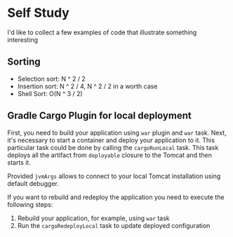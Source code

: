 # Self Study #
I'd like to collect a few examples of code that illustrate something interesting

## Sorting ##

* Selection sort: N ^ 2 / 2
* Insertion sort: N ^ 2 / 4, N ^ 2 / 2 in a worth case
* Shell Sort: O(N ^ 3 / 2)

## Gradle Cargo Plugin for local deployment

First, you need to build your application using `war` plugin and `war` task. 
Next, it's necessary to start a container and deploy your application to it. 
This particular task could be done by calling the `cargoRunLocal` task. 
This task deploys all the artifact from `deployable` closure to the Tomcat and
then starts it. 

Provided `jvmArgs` allows to connect to your local Tomcat installation using
default debugger. 

If you want to rebuild and redeploy the application you need to execute the
following steps:

1. Rebuild your application, for example, using `war` task
2. Run the `cargoRedeployLocal` task to update deployed configuration
